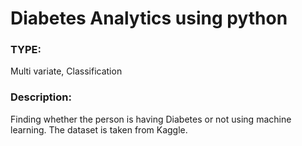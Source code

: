 
# Diabetes Analytics using python

### TYPE:
Multi variate, Classification

### Description:
Finding whether the person is having Diabetes or not using machine learning. The dataset is taken from Kaggle.

